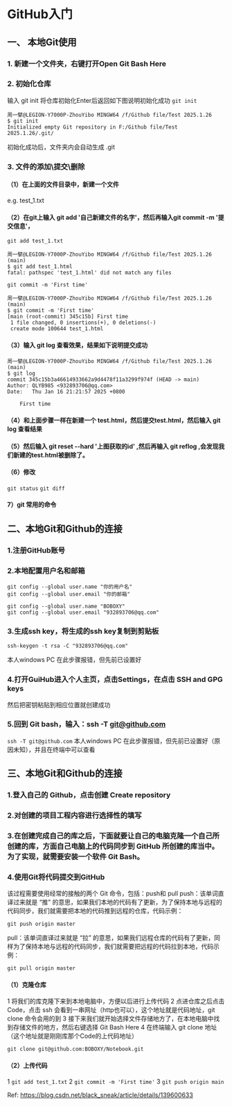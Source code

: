 # GitHub入门

## 一、 本地Git使用

### 1. 新建一个文件夹，右键打开Open Git Bash Here

### 2. 初始化仓库
输入 git init 将仓库初始化Enter后返回如下图说明初始化成功
`git init`

```
周一擘@LEGION-Y7000P-ZhouYibo MINGW64 /f/Github file/Test 2025.1.26
$ git init
Initialized empty Git repository in F:/Github file/Test 2025.1.26/.git/
```
初始化成功后，文件夹内会自动生成 .git

### 3. 文件的添加\提交\删除

#### （1）在上面的文件目录中，新建一个文件
e.g. test_1.txt

#### （2）在git上输入 git add '自己新建文件的名字'，然后再输入git commit -m '提交信息'，
`git add test_1.txt`
```
周一擘@LEGION-Y7000P-ZhouYibo MINGW64 /f/Github file/Test 2025.1.26 (main)
$ git add test_1.html
fatal: pathspec 'test_1.html' did not match any files
```

`git commit -m 'First time'`
```
周一擘@LEGION-Y7000P-ZhouYibo MINGW64 /f/Github file/Test 2025.1.26 (main)
$ git commit -m 'First time'
[main (root-commit) 345c15b] First time
 1 file changed, 0 insertions(+), 0 deletions(-)
 create mode 100644 test_1.html
```

#### （3）输入 git log 查看效果，结果如下说明提交成功
```
周一擘@LEGION-Y7000P-ZhouYibo MINGW64 /f/Github file/Test 2025.1.26 (main)
$ git log
commit 345c15b3a46614933662a9d4478f11a3299f974f (HEAD -> main)
Author: QLYB985 <932893706@qq.com>
Date:   Thu Jan 16 21:21:57 2025 +0800

    First time
```
#### （4）和上面步骤一样在新建一个 test.html，然后提交test.html，然后输入 git log 查看结果

#### （5）然后输入  git reset --hard '上图获取的id' ,然后再输入 git  reflog ,会发现我们新建的test.html被删除了。

#### （6）修改
`git status`
`git diff`

#### 7）git 常用的命令

## 二、本地Git和Github的连接

### 1.注册GitHub账号

### 2.本地配置用户名和邮箱
```
git config --global user.name "你的用户名"
git config --global user.email "你的邮箱"
```
```
git config --global user.name "BOBOXY"
git config --global user.email "932893706@qq.com"
```

### 3.生成ssh key，将生成的ssh key复制到剪贴板
```
ssh-keygen -t rsa -C "932893706@qq.com"
```
本人windows PC 在此步骤报错，但先前已设置好

### 4.打开GuiHub进入个人主页，点击Settings，在点击 SSH and GPG keys
然后把密钥粘贴到相应位置就创建成功

### 5.回到 Git bash，输入：ssh -T git@github.com
`ssh -T git@github.com`
本人windows PC 在此步骤报错，但先前已设置好（原因未知），并且在终端中可以查看

## 三、本地Git和Github的连接

### 1.登入自己的 Github，点击创建 Create repository

### 2.对创建的项目工程内容进行选择性的填写

### 3.在创建完成自己的库之后，下面就要让自己的电脑克隆一个自己所创建的库，方面自己电脑上的代码同步到 GitHub 所创建的库当中。为了实现，就需要安装一个软件 Git Bash。

### 4.使用Git将代码提交到GitHub
该过程需要使用经常的接触的两个 Git 命令，包括：push和 pull
push：该单词直译过来就是 “推” 的意思，如果我们本地的代码有了更新，为了保持本地与远程的代码同步，我们就需要把本地的代码推到远程的仓库，代码示例：
```
git push origin master
```

pull：该单词直译过来就是 “拉” 的意思，如果我们远程仓库的代码有了更新，同样为了保持本地与远程的代码同步，我们就需要把远程的代码拉到本地，代码示例： 
```
git pull origin master
```

#### （1）克隆仓库
1 将我们的库克隆下来到本地电脑中，方便以后进行上传代码
2 点进仓库之后点击 Code，点击 ssh 会看到一串网址（http也可以），这个地址就是代码地址，git clone 命令会用的到
3 接下来我们就开始选择文件存储地方了，在本地电脑中找到存储文件的地方，然后右键选择 Git Bash Here
4 在终端输入 git clone 地址（这个地址就是刚刚库那个Code的上代码地址）
```
git clone git@github.com:BOBOXY/Notebook.git
```
#### （2）上传代码
1 `git add test_1.txt`
2 `git commit -m 'First time'`
3 `git push origin main`

Ref: https://blog.csdn.net/black_sneak/article/details/139600633
